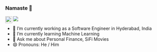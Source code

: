### Namaste 🙏

<a href="https://www.linkedin.com/in/sanneabhilash/">
  <img align="left" alt="Abhilash's LinkedIN" width="22px" src="https://raw.githubusercontent.com/peterthehan/peterthehan/master/assets/linkedin.svg" />
</a>

![](https://visitor-badge.glitch.me/badge?page_id=abhisheknaiidu.abhisheknaiidu)

- 🔭 I’m currently working as a Software Engineer in Hyderabad, India
- 🌱 I’m currently learning Machine Learning
- 💬 Ask me about Personal Finance, SiFi Movies
- 😄 Pronouns: He / Him
<!--
**sanneabhilash/sanneabhilash** is a ✨ _special_ ✨ repository because its `README.md` (this file) appears on your GitHub profile.

Here are some ideas to get you started:

- 🔭 I’m currently working on ...
- 🌱 I’m currently learning ...
- 👯 I’m looking to collaborate on ...
- 🤔 I’m looking for help with ...
- 💬 Ask me about ...
- 📫 How to reach me: ...
- 😄 Pronouns: ...
- ⚡ Fun fact: ...
-->
